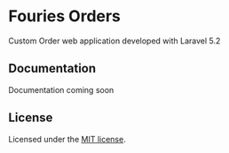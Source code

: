 # Fouries Orders

Custom Order web application developed with Laravel 5.2

## Documentation

Documentation coming soon

## License

Licensed under the [MIT license](http://opensource.org/licenses/MIT).
